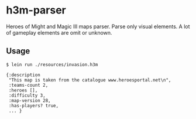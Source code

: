 # h3m-parser

Heroes of Might and Magic III maps parser.
Parse only visual elements. A lot of gameplay elements are omit or unknown.

## Usage

    $ lein run ./resources/invasion.h3m
```
{:description
 "This map is taken from the catalogue www.heroesportal.net\n",
 :teams-count 2,
 :heroes [],
 :difficulty 3,
 :map-version 28,
 :has-players? true,
 ... }
```
